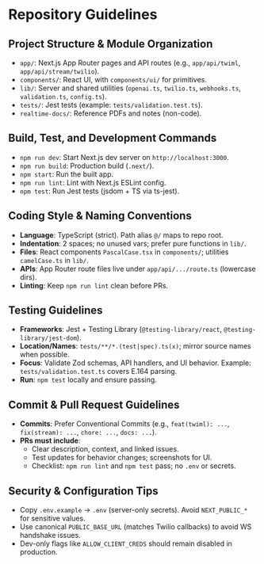 # Repository Guidelines

## Project Structure & Module Organization
- `app/`: Next.js App Router pages and API routes (e.g., `app/api/twiml`, `app/api/stream/twilio`).
- `components/`: React UI, with `components/ui/` for primitives.
- `lib/`: Server and shared utilities (`openai.ts`, `twilio.ts`, `webhooks.ts`, `validation.ts`, `config.ts`).
- `tests/`: Jest tests (example: `tests/validation.test.ts`).
- `realtime-docs/`: Reference PDFs and notes (non-code).

## Build, Test, and Development Commands
- `npm run dev`: Start Next.js dev server on `http://localhost:3000`.
- `npm run build`: Production build (`.next/`).
- `npm start`: Run the built app.
- `npm run lint`: Lint with Next.js ESLint config.
- `npm test`: Run Jest tests (jsdom + TS via ts-jest).

## Coding Style & Naming Conventions
- **Language**: TypeScript (strict). Path alias `@/` maps to repo root.
- **Indentation**: 2 spaces; no unused vars; prefer pure functions in `lib/`.
- **Files**: React components `PascalCase.tsx` in `components/`; utilities `camelCase.ts` in `lib/`.
- **APIs**: App Router route files live under `app/api/.../route.ts` (lowercase dirs).
- **Linting**: Keep `npm run lint` clean before PRs.

## Testing Guidelines
- **Frameworks**: Jest + Testing Library (`@testing-library/react`, `@testing-library/jest-dom`).
- **Location/Names**: `tests/**/*.(test|spec).ts(x)`; mirror source names when possible.
- **Focus**: Validate Zod schemas, API handlers, and UI behavior. Example: `tests/validation.test.ts` covers E.164 parsing.
- **Run**: `npm test` locally and ensure passing.

## Commit & Pull Request Guidelines
- **Commits**: Prefer Conventional Commits (e.g., `feat(twiml): ...`, `fix(stream): ...`, `chore: ...`, `docs: ...`).
- **PRs must include**:
  - Clear description, context, and linked issues.
  - Test updates for behavior changes; screenshots for UI.
  - Checklist: `npm run lint` and `npm test` pass; no `.env` or secrets.

## Security & Configuration Tips
- Copy `.env.example` → `.env` (server-only secrets). Avoid `NEXT_PUBLIC_*` for sensitive values.
- Use canonical `PUBLIC_BASE_URL` (matches Twilio callbacks) to avoid WS handshake issues.
- Dev-only flags like `ALLOW_CLIENT_CREDS` should remain disabled in production.
